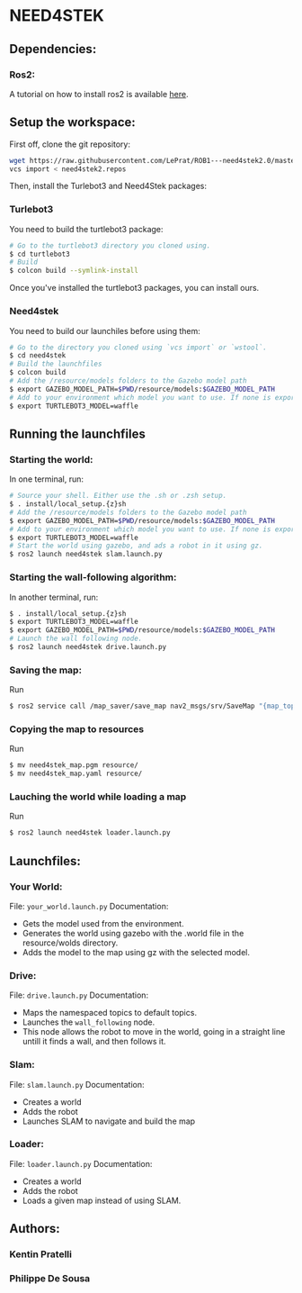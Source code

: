 # NEED4STEK

## Dependencies:
### Ros2:
A tutorial on how to install ros2 is available [here](https://index.ros.org/doc/ros2/Installation/Foxy/Linux-Install-Debians/).


## Setup the workspace:
First off, clone the git repository:
```sh
wget https://raw.githubusercontent.com/LePrat/ROB1---need4stek2.0/master/need4stek2.repos
vcs import < need4stek2.repos
```
Then, install the Turlebot3 and Need4Stek packages:
### Turlebot3
You need to build the turtlebot3 package:
```sh
# Go to the turtlebot3 directory you cloned using.
$ cd turtlebot3
# Build 
$ colcon build --symlink-install
```
Once you've installed the turtlebot3 packages, you can install ours.
### Need4stek
You need to build our launchiles before using them:
```sh
# Go to the directory you cloned using `vcs import` or `wstool`.
$ cd need4stek
# Build the launchfiles
$ colcon build
# Add the /resource/models folders to the Gazebo model path
$ export GAZEBO_MODEL_PATH=$PWD/resource/models:$GAZEBO_MODEL_PATH	
# Add to your environment which model you want to use. If none is exported, 'burger' will be selected
$ export TURTLEBOT3_MODEL=waffle
```

## Running the launchfiles
### Starting the world:
In one terminal, run:
```sh
# Source your shell. Either use the .sh or .zsh setup.
$ . install/local_setup.{z}sh
# Add the /resource/models folders to the Gazebo model path
$ export GAZEBO_MODEL_PATH=$PWD/resource/models:$GAZEBO_MODEL_PATH	
# Add to your environment which model you want to use. If none is exported, 'burger' will be selected
$ export TURTLEBOT3_MODEL=waffle
# Start the world using gazebo, and ads a robot in it using gz.
$ ros2 launch need4stek slam.launch.py
```

### Starting the wall-following algorithm:
In another terminal, run:
```sh
$ . install/local_setup.{z}sh
$ export TURTLEBOT3_MODEL=waffle
$ export GAZEBO_MODEL_PATH=$PWD/resource/models:$GAZEBO_MODEL_PATH
# Launch the wall following node.
$ ros2 launch need4stek drive.launch.py
```

### Saving the map:
Run 
```sh
$ ros2 service call /map_saver/save_map nav2_msgs/srv/SaveMap "{map_topic: map, map_url: need4stek_map, image_format: pgm, map_mode: trinary, free_thresh: 0.25, occupied_thresh: 0.65}"
```

### Copying the map to resources
Run
```sh
$ mv need4stek_map.pgm resource/
$ mv need4stek_map.yaml resource/
```

### Lauching the world while loading a map
Run
```sh
$ ros2 launch need4stek loader.launch.py
```

## Launchfiles:
### Your World:
File: `your_world.launch.py`
Documentation:
- Gets the model used from the environment.
- Generates the world using gazebo with the .world file in the resource/wolds directory.
- Adds the model to the map using gz with the selected model.

### Drive:
File: `drive.launch.py`
Documentation:
- Maps the namespaced topics to default topics.
- Launches the `wall_following` node.
- This node allows the robot to move in the world, going in a straight line untill it finds a wall, and then follows it.

### Slam:
File: `slam.launch.py`
Documentation:
- Creates a world
- Adds the robot
- Launches SLAM to navigate and build the map

### Loader:
File: `loader.launch.py`
Documentation:
- Creates a world
- Adds the robot
- Loads a given map instead of using SLAM.

## Authors:
### Kentin Pratelli
### Philippe De Sousa
